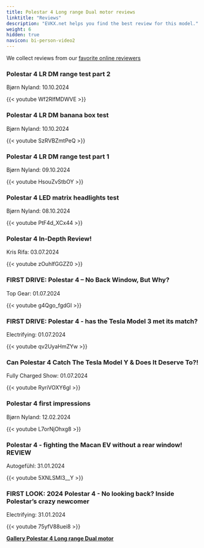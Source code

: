 ```yaml
---
title: Polestar 4 Long range Dual motor reviews
linktitle: "Reviews"
description: "EVKX.net helps you find the best review for this model."
weight: 6
hidden: true
navicon: bi-person-video2
---
```

We collect reviews from our [favorite online reviewers](../../../../../guides/evreviewers/)

<div class="container text-center shadow p-2 pe-4 mb-5 bg-body-tertiary rounded border">
<h3>Polestar 4 LR DM range test part 2</h3>
<p>Bjørn Nyland: 10.10.2024</p>

{{< youtube Wf2RlfMDWVE >}}

</div>
<div class="container text-center shadow p-2 pe-4 mb-5 bg-body-tertiary rounded border">
<h3>Polestar 4 LR DM banana box test</h3>
<p>Bjørn Nyland: 10.10.2024</p>

{{< youtube SzRVBZmtPeQ >}}

</div>
<div class="container text-center shadow p-2 pe-4 mb-5 bg-body-tertiary rounded border">
<h3>Polestar 4 LR DM range test part 1</h3>
<p>Bjørn Nyland: 09.10.2024</p>

{{< youtube HsouZvStbOY >}}

</div>
<div class="container text-center shadow p-2 pe-4 mb-5 bg-body-tertiary rounded border">
<h3>Polestar 4 LED matrix headlights test</h3>
<p>Bjørn Nyland: 08.10.2024</p>

{{< youtube PtF4d_XCx44 >}}

</div>
<div class="container text-center shadow p-2 pe-4 mb-5 bg-body-tertiary rounded border">
<h3>Polestar 4 In-Depth Review!</h3>
<p>Kris Rifa: 03.07.2024</p>

{{< youtube zOuhlfGGZZ0 >}}

</div>
<div class="container text-center shadow p-2 pe-4 mb-5 bg-body-tertiary rounded border">
<h3>FIRST DRIVE: Polestar 4 – No Back Window, But Why?</h3>
<p>Top Gear: 01.07.2024</p>

{{< youtube g4Qgo_fgdGI >}}

</div>
<div class="container text-center shadow p-2 pe-4 mb-5 bg-body-tertiary rounded border">
<h3>FIRST DRIVE: Polestar 4 - has the Tesla Model 3 met its match?</h3>
<p>Electrifying: 01.07.2024</p>

{{< youtube qv2UyaHmZYw >}}

</div>
<div class="container text-center shadow p-2 pe-4 mb-5 bg-body-tertiary rounded border">
<h3>Can Polestar 4 Catch The Tesla Model Y & Does It Deserve To?!</h3>
<p>Fully Charged Show: 01.07.2024</p>

{{< youtube RyriVOXY6gI >}}

</div>
<div class="container text-center shadow p-2 pe-4 mb-5 bg-body-tertiary rounded border">
<h3>Polestar 4 first impressions</h3>
<p>Bjørn Nyland: 12.02.2024</p>

{{< youtube L7orNjOhxg8 >}}

</div>
<div class="container text-center shadow p-2 pe-4 mb-5 bg-body-tertiary rounded border">
<h3>Polestar 4 - fighting the Macan EV without a rear window! REVIEW</h3>
<p>Autogefühl: 31.01.2024</p>

{{< youtube 5XNLSMI3__Y >}}

</div>
<div class="container text-center shadow p-2 pe-4 mb-5 bg-body-tertiary rounded border">
<h3>FIRST LOOK: 2024 Polestar 4 - No looking back? Inside Polestar’s crazy newcomer</h3>
<p>Electrifying: 31.01.2024</p>

{{< youtube 75yfV88uei8 >}}

</div>
<div class="mt-3 mb-3">
<a href="../gallery/" class="text-decoration-none text-black">
<strong><i class="bi-arrow-left"></i>Gallery  </strong>
</a>
<a href="../" class="text-decoration-none text-black float-end">
<strong>Polestar 4 Long range Dual motor <i class="bi-arrow-right"></i></strong>
</a>
</div>
